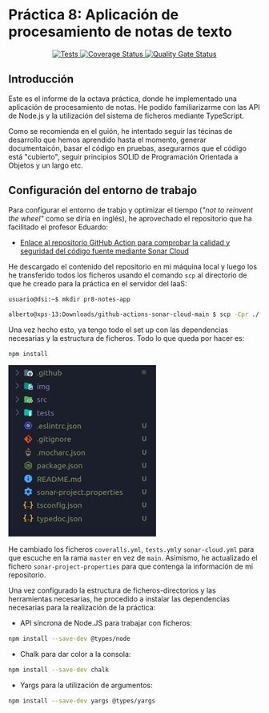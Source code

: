 # Práctica 8: Aplicación de procesamiento de notas de texto


<p align="center">
    <a href="">
        <img alt="Tests" src="">
    </a>
    <a href='https://coveralls.io/github/ULL-ESIT-INF-DSI-2021/ull-esit-inf-dsi-20-21-prct08-filesystem-notes-app-alu0100785630?branch=master'>
        <img src='https://coveralls.io/repos/github/ULL-ESIT-INF-DSI-2021/ull-esit-inf-dsi-20-21-prct08-filesystem-notes-app-alu0100785630/badge.svg?branch=master' alt='Coverage Status' />
    </a>
    <a href=''>
        <img src='' alt='Quality Gate Status' />
    </a>
</p>

## Introducción

Este es el informe de la octava práctica, donde he implementado una aplicación de procesamiento de notas. He podido familiarizarme con las API de Node.js y la utilización del sistema de ficheros mediante TypeScript.

Como se recomienda en el guión, he intentado seguir las técinas de desarrollo que hemos aprendido hasta el momento, generar documentaicón, basar el código en pruebas, asegurarnos que el código está "cubierto", seguir principios SOLID de Programación Orientada a Objetos y un largo etc. 


## Configuración del entorno de trabajo

Para configurar el entorno de trabjo y optimizar el tiempo  (_"not to reinvent the wheel"_ como se diría en inglés), he aprovechado el repositorio que ha facilitado el profesor Eduardo:

- [Enlace al repositorio GitHub Action para comprobar la calidad y seguridad del código fuente mediante Sonar Cloud](https://github.com/ULL-ESIT-INF-DSI-2021/github-actions-sonar-cloud)

He descargado el contenido del repositorio en mi máquina local y luego los he transferido todos los ficheros usando el comando `scp` al directorio de que he creado para la práctica en el servidor del IaaS:

```bash
usuario@dsi:~$ mkdir pr8-notes-app
```

```bash
alberto@xps-13:Downloads/github-actions-sonar-cloud-main $ scp -Cpr ./* dsi:/home/usuario/pr5-objects-classes-interfaces
```

Una vez hecho esto, ya tengo todo el set up con las dependencias necesarias y la estructura de ficheros. Todo lo que queda por hacer es:

```bash
npm install
```
![project_structure](img/project_structure.png)

He cambiado los ficheros `coveralls.yml`, `tests.yml`y `sonar-cloud.yml` para que escuche en la rama `master` en vez de `main`. Asimismo, he actualizado el fichero `sonar-project-properties` para que contenga la información de mi repositorio.

Una vez configurado la estructura de ficheros-directorios y las herramientas necesarias, he procedido a instalar las dependencias necesarias para la realización de la práctica:

- API síncrona de Node.JS para trabajar con ficheros:
```bash
npm install --save-dev @types/node
```

- Chalk para dar color a la consola:
```bash
npm install --save-dev chalk
```

- Yargs para la utilización de argumentos:
```bash
npm install --save-dev yargs @types/yargs
```